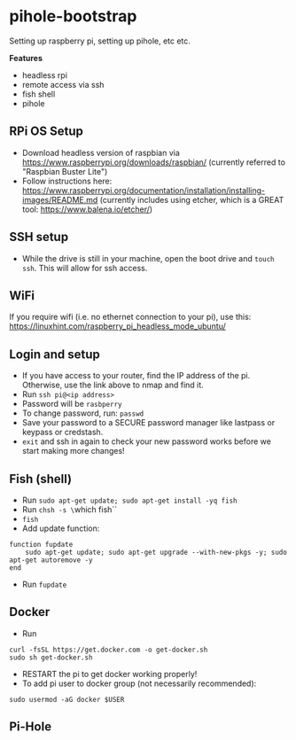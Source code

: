 # pihole-bootstrap
Setting up raspberry pi, setting up pihole, etc etc.

**Features**

- headless rpi
- remote access via ssh
- fish shell
- pihole

## RPi OS Setup

- Download headless version of raspbian via https://www.raspberrypi.org/downloads/raspbian/ (currently referred to "Raspbian Buster Lite")
- Follow instructions here: https://www.raspberrypi.org/documentation/installation/installing-images/README.md (currently includes using etcher, which is a GREAT tool: https://www.balena.io/etcher/)

## SSH setup

- While the drive is still in your machine, open the boot drive and `touch ssh`. This will allow for ssh access.

## WiFi

If you require wifi (i.e. no ethernet connection to your pi), use this: https://linuxhint.com/raspberry_pi_headless_mode_ubuntu/

## Login and setup

- If you have access to your router, find the IP address of the pi. Otherwise, use the link above to nmap and find it.
- Run `ssh pi@<ip address>`
- Password will be `rasbperry`
- To change password, run: `passwd`
- Save your password to a SECURE password manager like lastpass or keypass or credstash.
- `exit` and ssh in again to check your new password works before we start making more changes!

## Fish (shell)

- Run `sudo apt-get update; sudo apt-get install -yq fish`
- Run `chsh -s \`which fish\``
- `fish`
- Add update function:
```
function fupdate
    sudo apt-get update; sudo apt-get upgrade --with-new-pkgs -y; sudo apt-get autoremove -y
end
```
- Run `fupdate`

## Docker

- Run 
```
curl -fsSL https://get.docker.com -o get-docker.sh
sudo sh get-docker.sh
```
- RESTART the pi to get docker working properly!
- To add pi user to docker group (not necessarily recommended):
```
sudo usermod -aG docker $USER
```

## Pi-Hole

